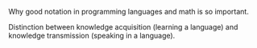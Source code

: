 
Why good notation in programming languages and math is so important.

Distinction between knowledge acquisition (learning a language) and knowledge transmission (speaking in a language).
